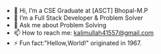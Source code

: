 - 👋 Hi, I’m a CSE Graduate at [ASCT] Bhopal-M.P
- 👀 I’m a  Full Stack Developer & Problem Solver
- 🌱 Ask me about Problem Solving
-  📫 How to reach me: kalimullah41557@gmail.com
-  ⚡ Fun fact:"Hellow,World!" originated in 1967.
  
  

<!---
KALIMULLAH41/KALIMULLAH41 is a ✨ special ✨ repository because its `README.md` (this file) appears on your GitHub profile.
You can click the Preview link to take a look at your changes.
--->

